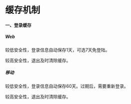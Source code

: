 # 缓存机制

#### 一、登录缓存

##### Web

较低安全性，登录信息自动保存1天，可选7天免登陆。

较高安全性，退出及时清除缓存。

##### 移动

较低安全性，登录信息自动保存60天。过期后，需要重新登录。

较高安全性，退出及时清除缓存。



